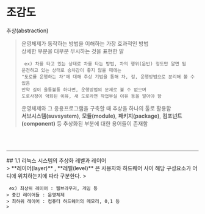 # 조감도

추상(abstraction)
> 운영체제가 동작하는 방법을 이해하는 가장 효과적인 방법   
> 상세한 부분을 대부분 무시하는 것을 표현한 말
> <pre><code> ex) 차를 타고 있는 상태로 차를 타는 방법, 차의 행위(운반) 정도만 알면 됨   
> 운전하고 있는 상태로 승차감이 좋지 않을 때에는    
> "도로를 운행하는 차"에 대해 추상 기법을 통해 차, 길, 운행방법으로 분리해 볼 수 있음   
> 만약 길이 울퉁불퉁 하다면, 운행방법의 문제로 볼 수 없으며    
> 도로사정이 악화된 이유, 새 도로라면 작업부실 이유 등을 알아야 함
></pre></code>
>   
>운영체제와 그 응용프로그램을 구축할 때 추상을 하나의 툴로 활용함   
>**서브시스템(suvsystem)**, **모듈(module)**, **패키지(package)**, **컴포넌트(component)** 등 추상화된 부분에 대한 용어들이 존재함
<br>
<br>
<hr/>   
## 1.1 리눅스 시스템의 추상화 레벨과 레이어 <br>
> **레이어(layer)** , **레벨(level)** 은 사용자와 하드웨어 사이 해당 구성요소가 어디에 위치하는지에 따라 구분한다.
> <pre><code> ex) 최상위 레이어 : 웹브라우저, 게임 등
> 중간 레이어들 : 운영체제
> 최하위 레이어 : 컴퓨터 하드웨어의 메모리, 0,1 등
> </pre></code>
